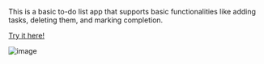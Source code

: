 This is a basic to-do list app that supports basic functionalities like adding tasks, deleting them, and marking completion.

[Try it here!](https://angeldlg.github.io/barebones-todo/)

![image](https://github.com/angeldlg/barebones-todo/assets/44849133/ad2593f4-fae7-4139-8296-c1d9d55db348)
